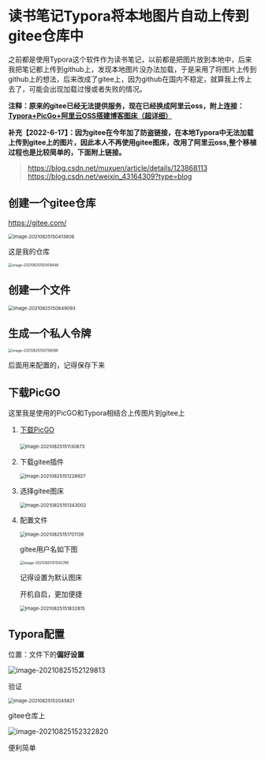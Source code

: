 # 读书笔记Typora将本地图片自动上传到gitee仓库中

之前都是使用Typora这个软件作为读书笔记，以前都是把图片放到本地中，后来我把笔记都上传到github上，发现本地图片没办法加载，于是采用了将图片上传到github上的想法，后来改成了gitee上，因为github在国内不稳定，就算我上传上去了，可能会出现加载过慢或者失败的情况。

**注释：原来的gitee已经无法提供服务，现在已经换成阿里云oss，附上连接：[Typora+PicGo+阿里云OSS搭建博客图床（超详细）](https://blog.csdn.net/muxuen/article/details/122441469#comments_20603646)**

**补充【2022-6-17】：因为gitee在今年加了防盗链接，在本地Typora中无法加载上传到gitee上的图片，因此本人不再使用gitee图床，改用了阿里云oss,整个移植过程也是比较简单的，下面附上链接。**

> https://blog.csdn.net/muxuen/article/details/123868113
> https://blog.csdn.net/weixin_43164309?type=blog

## 创建一个gitee仓库

https://gitee.com/

<img src="https://picturebedzhanghui.oss-cn-hangzhou.aliyuncs.com/img/image-20210825150413806.png" alt="image-20210825150413806" style="zoom: 67%;" />

这是我的仓库

<img src="https://picturebedzhanghui.oss-cn-hangzhou.aliyuncs.com/img/image-20210825150459446.png" alt="image-20210825150459446" style="zoom: 50%;" />



## 创建一个文件

<img src="https://picturebedzhanghui.oss-cn-hangzhou.aliyuncs.com/img/image-20210825150649093.png" alt="image-20210825150649093" style="zoom: 67%;" />



## 生成一个私人令牌

<img src="https://picturebedzhanghui.oss-cn-hangzhou.aliyuncs.com/img/image-20210825150756098.png" alt="image-20210825150756098" style="zoom: 50%;" />

后面用来配置的，记得保存下来



## 下载PicGO

这里我是使用的PicGO和Typora相结合上传图片到gitee上

1. [下载PicGO](https://github.com/Molunerfinn/PicGo/tags)

   ​                                <img src="https://picturebedzhanghui.oss-cn-hangzhou.aliyuncs.com/img/image-20210825151130873.png" alt="image-20210825151130873" style="zoom: 67%;" />

   

2. 下载gitee插件

   <img src="https://picturebedzhanghui.oss-cn-hangzhou.aliyuncs.com/img/image-20210825151228927.png" alt="image-20210825151228927" style="zoom: 67%;" />

3. 选择gitee图床

   <img src="https://picturebedzhanghui.oss-cn-hangzhou.aliyuncs.com/img/image-20210825151343002.png" alt="image-20210825151343002" style="zoom:67%;" />

4. 配置文件

   <img src="https://picturebedzhanghui.oss-cn-hangzhou.aliyuncs.com/img/image-20210825151701139.png" alt="image-20210825151701139" style="zoom:67%;" />

   gitee用户名如下图

   <img src="https://picturebedzhanghui.oss-cn-hangzhou.aliyuncs.com/img/image-20210825151542765.png" alt="image-20210825151542765" style="zoom: 50%;" /> 

   记得设置为默认图床

   

   开机自启，更加便捷

   <img src="https://picturebedzhanghui.oss-cn-hangzhou.aliyuncs.com/img/image-20210825151832815.png" alt="image-20210825151832815" style="zoom: 67%;" />



## Typora配置

位置：文件下的**偏好设置**

![image-20210825152129813](https://picturebedzhanghui.oss-cn-hangzhou.aliyuncs.com/img/image-20210825152129813.png)



验证

<img src="https://picturebedzhanghui.oss-cn-hangzhou.aliyuncs.com/img/image-20210825152045821.png" alt="image-20210825152045821" style="zoom:67%;" />

gitee仓库上

![image-20210825152322820](https://picturebedzhanghui.oss-cn-hangzhou.aliyuncs.com/img/image-20210825152322820.png)

便利简单

